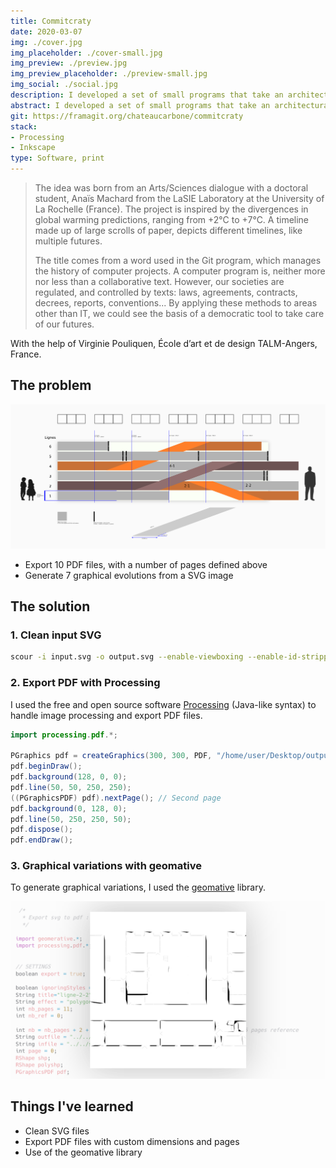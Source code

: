 ```yaml
---
title: Commitcraty
date: 2020-03-07
img: ./cover.jpg
img_placeholder: ./cover-small.jpg
img_preview: ./preview.jpg
img_preview_placeholder: ./preview-small.jpg
img_social: ./social.jpg
description: I developed a set of small programs that take an architectural blueprint as input and export a graphical evolution into PDF files.
abstract: I developed a set of small programs that take an architectural blueprint as input and export a graphical evolution into PDF files.
git: https://framagit.org/chateaucarbone/commitcraty
stack: 
- Processing
- Inkscape
type: Software, print
---
```


> The idea was born from an Arts/Sciences dialogue with a doctoral student, Anaïs Machard from the LaSIE Laboratory at the University of La Rochelle (France). The project is inspired by the divergences in global warming predictions, ranging from +2°C to +7°C. A timeline made up of large scrolls of paper, depicts different timelines, like multiple futures.
>
> The title comes from a word used in the Git program, which manages the history of computer projects. A computer program is, neither more nor less than a collaborative text. However, our societies are regulated, and controlled by texts: laws, agreements, contracts, decrees, reports, conventions... By applying these methods to areas other than IT, we could see the basis of a democratic tool to take care of our futures.

With the help of Virginie Pouliquen, École d’art et de design TALM-Angers, France.

## The problem

![sceno](./sceno.png)

- Export 10 PDF files, with a number of pages defined above
- Generate 7 graphical evolutions from a SVG image

## The solution

### 1. Clean input SVG

```bash
scour -i input.svg -o output.svg --enable-viewboxing --enable-id-stripping --enable-comment-stripping --shorten-ids --indent=none
```

### 2. Export PDF with Processing

I used the free and open source software [Processing](https://processing.org/) (Java-like syntax) to handle image processing and export PDF files.

```java
import processing.pdf.*;
 
PGraphics pdf = createGraphics(300, 300, PDF, "/home/user/Desktop/output.pdf");
pdf.beginDraw();
pdf.background(128, 0, 0);
pdf.line(50, 50, 250, 250);
((PGraphicsPDF) pdf).nextPage(); // Second page
pdf.background(0, 128, 0);
pdf.line(50, 250, 250, 50);
pdf.dispose();
pdf.endDraw();
```

### 3. Graphical variations with geomative

To generate graphical variations, I used the [geomative](https://github.com/rikrd/geomerative) library.

![code](./code.png)

## Things I've learned

- Clean SVG files
- Export PDF files with custom dimensions and pages
- Use of the geomative library